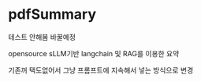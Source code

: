 # pdfSummary
테스트 안해봄
바꿀예정

opensource sLLM기반 langchain 및 RAG를 이용한 요약

기존꺼 택도없어서 그냥 프롬프트에 지속해서 넣는 방식으로 변경
